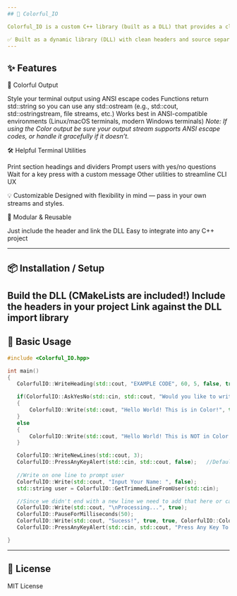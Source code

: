 ```yaml
---
## 🎨 Colorful_IO

Colorful_IO is a custom C++ library (built as a DLL) that provides a clean and flexible way to enhance terminal-based applications with colorful, styled output and interactive utilities — perfect for making console tools more engaging and readable.

✅ Built as a dynamic library (DLL) with clean headers and source separation — not header-only!
---
```

## ✨ Features

🌈 Colorful Output

Style your terminal output using ANSI escape codes
Functions return std::string so you can use any std::ostream (e.g., std::cout, std::ostringstream, file streams, etc.)
Works best in ANSI-compatible environments (Linux/macOS terminals, modern Windows terminals)
_Note: If using the Color output be sure your output stream supports ANSI escape codes, or handle it gracefully if it doesn’t._

🛠️ Helpful Terminal Utilities

Print section headings and dividers
Prompt users with yes/no questions
Wait for a key press with a custom message
Other utilities to streamline CLI UX

💡 Customizable
Designed with flexibility in mind — pass in your own streams and styles.

🔧 Modular & Reusable

Just include the header and link the DLL
Easy to integrate into any C++ project

---
## 📦 Installation / Setup
Build the DLL (CMakeLists are included!)
Include the headers in your project
Link against the DLL import library
---

## 🚀 Basic Usage

 ```cpp
#include <Colorful_IO.hpp>

int main()
{
	ColorfulIO::WriteHeading(std::cout, "EXAMPLE CODE", 60, 5, false, true, ColorfulIO::Colors::Foreground::BOLD_BLUE);

	if(ColorfulIO::AskYesNo(std::cin, std::cout, "Would you like to write a sample message in color?", false))
	{
		ColorfulIO::Write(std::cout, "Hello World! This is in Color!", true, true, ColorfulIO::Colors::Foreground::CYAN);
	}
	else
	{
		ColorfulIO::Write(std::cout, "Hello World! This is NOT in Color!");
	}

	ColorfulIO::WriteNewLines(std::cout, 3);
	ColorfulIO::PressAnyKeyAlert(std::cin, std::cout, false);	//Default message for alert, no new line or color
	
	//Write on one line to prompt user
	ColorfulIO::Write(std::cout, "Input Your Name: ", false);
	std::string user = ColorfulIO::GetTrimmedLineFromUser(std::cin);

	//Since we didn't end with a new line we need to add that here or call writenewlines to get one before next message
	ColorfulIO::Write(std::cout, "\nProcessing...", true);
	ColorfulIO::PauseForMilliseconds(50);
	ColorfulIO::Write(std::cout, "Sucess!", true, true, ColorfulIO::Colors::Foreground::GREEN);
	ColorfulIO::PressAnyKeyAlert(std::cin, std::cout, "Press Any Key To Exit!");	//Custom message for alert, defaults with no new line or color

}

```

---
## 🔐 License
MIT License

